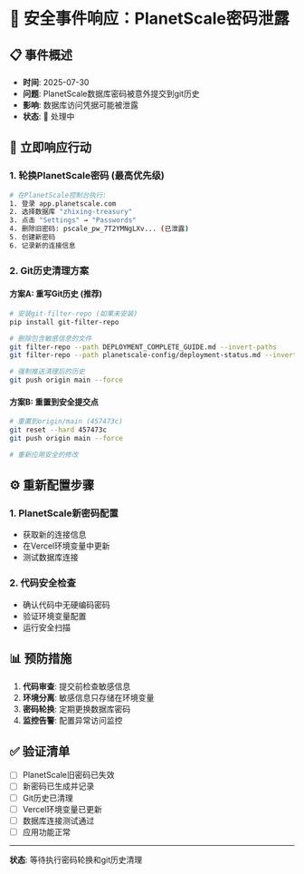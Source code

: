 # 🚨 安全事件响应：PlanetScale密码泄露

## 📋 **事件概述**
- **时间**: 2025-07-30
- **问题**: PlanetScale数据库密码被意外提交到git历史
- **影响**: 数据库访问凭据可能被泄露
- **状态**: 🔄 处理中

## 🎯 **立即响应行动**

### 1. **轮换PlanetScale密码** (最高优先级)
```bash
# 在PlanetScale控制台执行:
1. 登录 app.planetscale.com
2. 选择数据库 "zhixing-treasury"
3. 点击 "Settings" → "Passwords"  
4. 删除旧密码: pscale_pw_7T2YMNgLXv... (已泄露)
5. 创建新密码
6. 记录新的连接信息
```

### 2. **Git历史清理方案**

#### 方案A: 重写Git历史 (推荐)
```bash
# 安装git-filter-repo (如果未安装)
pip install git-filter-repo

# 删除包含敏感信息的文件
git filter-repo --path DEPLOYMENT_COMPLETE_GUIDE.md --invert-paths
git filter-repo --path planetscale-config/deployment-status.md --invert-paths

# 强制推送清理后的历史
git push origin main --force
```

#### 方案B: 重置到安全提交点
```bash
# 重置到origin/main (457473c)
git reset --hard 457473c
git push origin main --force

# 重新应用安全的修改
```

## ⚙️ **重新配置步骤**

### 1. PlanetScale新密码配置
- 获取新的连接信息
- 在Vercel环境变量中更新
- 测试数据库连接

### 2. 代码安全检查
- 确认代码中无硬编码密码
- 验证环境变量配置
- 运行安全扫描

## 📊 **预防措施**

1. **代码审查**: 提交前检查敏感信息
2. **环境分离**: 敏感信息只存储在环境变量
3. **密码轮换**: 定期更换数据库密码
4. **监控告警**: 配置异常访问监控

## ✅ **验证清单**

- [ ] PlanetScale旧密码已失效
- [ ] 新密码已生成并记录
- [ ] Git历史已清理
- [ ] Vercel环境变量已更新
- [ ] 数据库连接测试通过
- [ ] 应用功能正常

---
**状态**: 等待执行密码轮换和git历史清理 